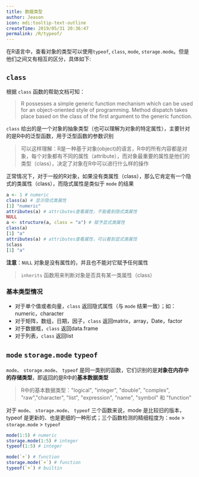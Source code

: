 ```yaml
---
title: 数据类型
author: Jeason
icon: mdi:tooltip-text-outline
createTime: 2019/05/31 20:36:47
permalink: /R/typeof/
---
```


在R语言中，查看对象的类型可以使用`typeof`, `class`, `mode`, `storage.mode`。但是他们之间又有相互的区分，具体如下:  

## `class`  

根据 `class` 函数的帮助文档可知：  

> R possesses a simple generic function mechanism which can be used for an object-oriented style of programming. Method dispatch takes place based on the class of the first argument to the generic function.  

`class` 给出的是一个对象的抽象类型（也可以理解为对象的特定属性），主要针对的是R中的泛型函数，用于泛型函数的参数识别  

> 可以这样理解：R是一种基于对象(object)的语言，R中的所有内容都是对象，每个对象都有不同的属性（attribute），而对象最重要的属性是他们的类型（class），决定了对象在R中可以进行什么样的操作  

正常情况下，对于一般的R对象，如果没有类属性（class），那么它肯定有一个隐式的类属性（class），而隐式属性是类似于 `mode` 的结果  

```r
a <- 1 # numeric
class(a) # 显示隐式类属性
[1] "numeric"
attributes(a) # attributes查看属性，不能看到隐式类属性
NULL
a <- structure(a, class = "a") # 赋予显式类属性  
class(a)
[1] "a"
attributes(a) # attributes查看属性，可以看到显式类属性
$class
[1] "a"
```

**注意**：`NULL` 对象是没有属性的，并且也不能对它赋予任何属性  

> `inherits` 函数用来判断对象是否具有某一类属性（class）  

### 基本类型情况  

+ 对于单个值或者向量，`class` 返回隐式属性（与 `mode` 结果一致）；如：numeric，character  
+ 对于矩阵，数组，日期，因子，`class` 返回matrix，array，Date，factor  
+ 对于数据框，`class` 返回data.frame  
+ 对于列表，`class` 返回list  

## `mode` `storage.mode` `typeof`  

`mode`、 `storage.mode`、 `typeof` 是同一类别的函数，它们识别的是**对象在内存中的存储类型**，即返回的是R中的**基本数据类型**  

> R中的基本数据类型："logical", "integer", "double", "complex", "raw","character", "list", "expression", "name", "symbol" 和 "function"  

对于 `mode`、 `storage.mode`、 `typeof` 三个函数来说，mode 是比较旧的版本，typeof 是更新的、也是更细的一种形式；三个函数检测的精细程度为：`mode` > `storage.mode` > `typeof`  

```r
mode(1:5) # numeric
storage.mode(1:5) # integer
typeof(1:5) # integer

mode(`+`) # function
storage.mode(`+`) # function
typeof(`+`) # builtin
```



